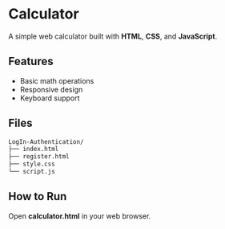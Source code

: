 # Calculator

A simple web calculator built with **HTML**, **CSS**, and **JavaScript**.

## Features
-  Basic math operations  
-  Responsive design  
- Keyboard support  

##  Files
```bash
LogIn-Authentication/
├── index.html
├── register.html
├── style.css
└── script.js
```

##  How to Run
Open **calculator.html** in your web browser.
